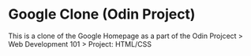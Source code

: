 # Google Clone (Odin Project)

This is a clone of the Google Homepage as a part of the Odin Projcect > Web Development 101 > Project: HTML/CSS
